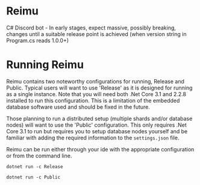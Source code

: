 # Reimu
C# Discord bot - In early stages, expect massive, possibly breaking, changes until a suitable release point is achieved (when version string in Program.cs reads 1.0.0+)

# Running Reimu
Reimu contains two noteworthy configurations for running, Release and Public. Typical users will want to use 'Release'
as it is designed for running as a single instance. Note that you will need both .Net Core 3.1 and 2.2.8 installed to 
run this configuration. This is a limitation of the embedded database software used and should be fixed in the future.

Those planning to run a distributed setup (multiple shards and/or database nodes) will want to use the 'Public' configuration.
This only requires .Net Core 3.1 to run but requires you to setup database nodes yourself and be familiar with adding the
required information to the `settings.json` file.

Reimu can be run either through your ide with the appropriate configuration or from the command line.

`dotnet run -c Release`

`dotnet run -c Public`
